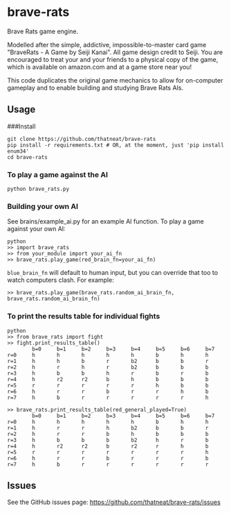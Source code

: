 brave-rats
==========

Brave Rats game engine.

Modelled after the simple, addictive, impossible-to-master card game "BraveRats - A Game by Seiji Kanai". 
All game design credit to Seiji.
You are encouraged to treat your and your friends to a physical copy of the game, which is available on amazon.com and at a game store near you! 

This code duplicates the original game mechanics to allow for on-computer gameplay and to enable building and studying Brave Rats AIs.

## Usage
###Install

    git clone https://github.com/thatneat/brave-rats
    pip install -r requirements.txt # OR, at the moment, just 'pip install enum34'
    cd brave-rats
    
### To play a game against the AI

    python brave_rats.py
    
### Building your own AI
See brains/example_ai.py for an example AI function.
To play a game against your own AI:

    python
    >> import brave_rats
    >> from your_module import your_ai_fn
    >> brave_rats.play_game(red_brain_fn=your_ai_fn)

`blue_brain_fn` will default to human input, but you can override that too to watch computers clash. For example:

    >> brave_rats.play_game(brave_rats.random_ai_brain_fn, brave_rats.random_ai_brain_fn)
    
### To print the results table for individual fights

    python
    >> from brave_rats import fight
    >> fight.print_results_table()
            b=0     b=1     b=2     b=3     b=4     b=5     b=6     b=7
    r=0     h       h       h       h       h       b       h       h
    r=1     h       h       b       r       b2      b       b       r
    r=2     h       r       h       r       b2      b       b       b
    r=3     h       b       b       h       r       b       r       b
    r=4     h       r2      r2      b       h       b       b       b
    r=5     r       r       r       r       r       h       b       b
    r=6     h       r       r       b       r       r       h       b
    r=7     h       b       r       r       r       r       r       h

    >> brave_rats.print_results_table(red_general_played=True)
            b=0     b=1     b=2     b=3     b=4     b=5     b=6     b=7
    r=0     h       h       h       h       h       b       h       h
    r=1     h       r       r       h       b2      b       b       r
    r=2     h       r       r       b       h       b       b       b
    r=3     h       b       b       b       b2      h       r       b
    r=4     h       r2      r2      b       r2      r       h       b
    r=5     r       r       r       r       r       r       r       h
    r=6     h       r       r       b       r       r       r       b
    r=7     h       b       r       r       r       r       r       r

## Issues

See the GitHub issues page: https://github.com/thatneat/brave-rats/issues
